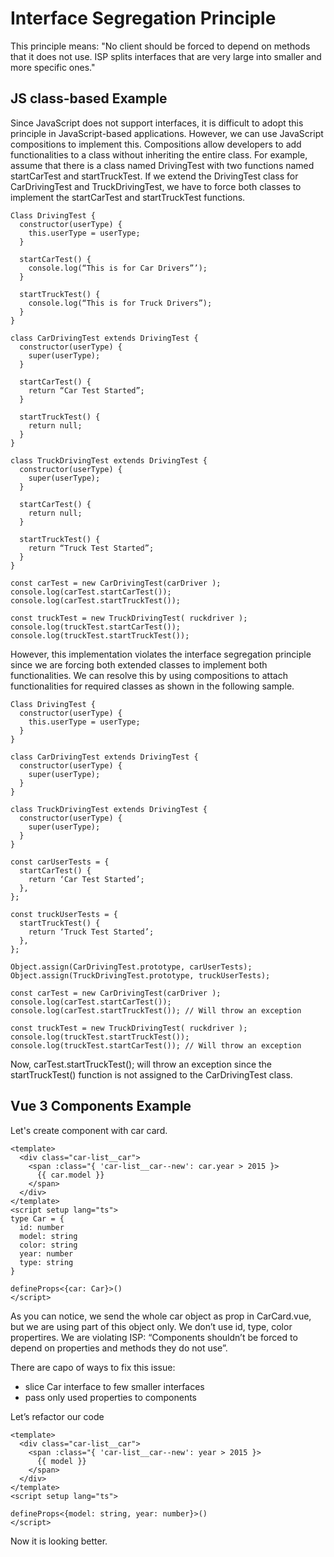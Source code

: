 # Interface Segregation Principle

This principle means: "No client should be forced to depend on methods that it does not use. ISP splits interfaces that are very large into smaller and more specific ones."

## JS class-based Example

Since JavaScript does not support interfaces, it is difficult to adopt this principle in JavaScript-based applications. However, we can use JavaScript compositions to implement this. Compositions allow developers to add functionalities to a class without inheriting the entire class. For example, assume that there is a class named DrivingTest with two functions named startCarTest and startTruckTest. If we extend the DrivingTest class for CarDrivingTest and TruckDrivingTest, we have to force both classes to implement the startCarTest and startTruckTest functions.

```
Class DrivingTest {
  constructor(userType) {
    this.userType = userType;
  }

  startCarTest() {
    console.log(“This is for Car Drivers”’);
  }

  startTruckTest() {
    console.log(“This is for Truck Drivers”);
  }
}

class CarDrivingTest extends DrivingTest {
  constructor(userType) {
    super(userType);
  }

  startCarTest() {
    return “Car Test Started”;
  }

  startTruckTest() {
    return null;
  }
}

class TruckDrivingTest extends DrivingTest {
  constructor(userType) {
    super(userType);
  }

  startCarTest() {
    return null;
  }

  startTruckTest() {
    return “Truck Test Started”;
  }
}

const carTest = new CarDrivingTest(carDriver );
console.log(carTest.startCarTest());
console.log(carTest.startTruckTest());

const truckTest = new TruckDrivingTest( ruckdriver );
console.log(truckTest.startCarTest());
console.log(truckTest.startTruckTest());
```

However, this implementation violates the interface segregation principle since we are forcing both extended classes to implement both functionalities. We can resolve this by using compositions to attach functionalities for required classes as shown in the following sample.

```
Class DrivingTest {
  constructor(userType) {
    this.userType = userType;
  }
}

class CarDrivingTest extends DrivingTest {
  constructor(userType) {
    super(userType);
  }
}

class TruckDrivingTest extends DrivingTest {
  constructor(userType) {
    super(userType);
  }
}

const carUserTests = {
  startCarTest() {
    return ‘Car Test Started’;
  },
};

const truckUserTests = {
  startTruckTest() {
    return ‘Truck Test Started’;
  },
};

Object.assign(CarDrivingTest.prototype, carUserTests);
Object.assign(TruckDrivingTest.prototype, truckUserTests);

const carTest = new CarDrivingTest(carDriver );
console.log(carTest.startCarTest());
console.log(carTest.startTruckTest()); // Will throw an exception

const truckTest = new TruckDrivingTest( ruckdriver );
console.log(truckTest.startTruckTest());
console.log(truckTest.startCarTest()); // Will throw an exception
```

Now, carTest.startTruckTest(); will throw an exception since the startTruckTest() function is not assigned to the CarDrivingTest class.

## Vue 3 Components Example

Let's create component with car card.

```
<template>
  <div class="car-list__car">
    <span :class="{ 'car-list__car--new': car.year > 2015 }>
      {{ car.model }}
    </span>
  </div>
</template>
<script setup lang="ts">
type Car = {
  id: number
  model: string
  color: string
  year: number
  type: string
}

defineProps<{car: Car}>()
</script>
```

As you can notice, we send the whole car object as prop in CarCard.vue, but we are using part of this object only. We don’t use id, type, color propertires. We are violating ISP: “Components shouldn’t be forced to depend on properties and methods they do not use”.

There are capo of ways to fix this issue:

* slice Car interface to few smaller interfaces
* pass only used properties to components

Let’s refactor our code

```
<template>
  <div class="car-list__car">
    <span :class="{ 'car-list__car--new': year > 2015 }>
      {{ model }}
    </span>
  </div>
</template>
<script setup lang="ts">

defineProps<{model: string, year: number}>()
</script>
```

Now it is looking better.
